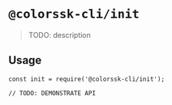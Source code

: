 # `@colorssk-cli/init`

> TODO: description

## Usage

```
const init = require('@colorssk-cli/init');

// TODO: DEMONSTRATE API
```

